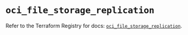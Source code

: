 # `oci_file_storage_replication`

Refer to the Terraform Registry for docs: [`oci_file_storage_replication`](https://registry.terraform.io/providers/oracle/oci/6.18.0/docs/resources/file_storage_replication).
